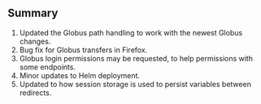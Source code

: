 ## Summary

1. Updated the Globus path handling to work with the newest Globus changes.
2. Bug fix for Globus transfers in Firefox.
3. Globus login permissions may be requested, to help permissions with some endpoints.
4. Minor updates to Helm deployment.
5. Updated to how session storage is used to persist variables between redirects.
